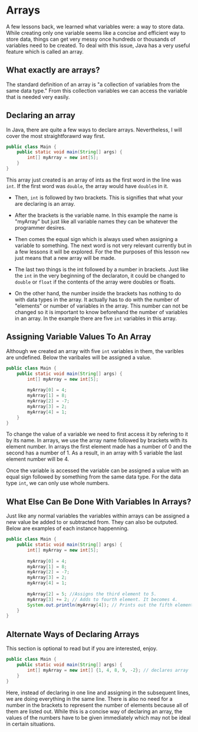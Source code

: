 # Arrays

A few lessons back, we learned what variables were: a way to store data. While creating only one variable seems like a concise and efficient way to store data, things can get very messy once hundreds or thousands of variables need to be created. To deal with this issue, Java has a very useful feature which is called an array.

## What exactly are arrays?

The standard definition of an array is "a collection of variables from the same data type." From this collection variables we can access the variable that is needed very easily.

## Declaring an array

In Java, there are quite a few ways to declare arrays. Nevertheless, I will cover the most straightforawrd way first.
```java
public class Main {
    public static void main(String[] args) {
        int[] myArray = new int[5];
    }
}
```
This array just created is an array of ints as the first word in the line was `int`. If the first word was `double`, the array would have `double`s in it. 

* Then, `int` is followed by two brackets. This is signifies that what your are declaring is an array. 

* After the brackets is the variable name. In this example the name is "myArray" but just like all variable names they can be whatever the programmer desires. 

* Then comes the equal sign which is always used when assigning a variable to something. 
The next word is not very relevant currently but in a few lessons it will be explored. For the the purposes of this lesson `new` just means that a new array will be made. 

* The last two things is the int followed by a number in brackets. Just like the `int` in the very beginning of the declaraton, it could be changed to `double` or `float` if the contents of the array were doubles or floats. 

* On the other hand, the number inside the brackets has nothing to do with data types in the array. It actually has to do with the number of "elements" or number of variables in the array. This number can not be changed so it is important to know beforehand the number of variables in an array. In the example there are five `int` variables in this array.

## Assigning Variable Values To An Array

Although we created an array with five `int` variables in them, the varibles are undefined. Below the varibales will be assigned a value.

```java
public class Main {
    public static void main(String[] args) {
        int[] myArray = new int[5];
        
        myArray[0] = 4;
        myArray[1] = 8;
        myArray[2] = -7;
        myArray[3] = 2;
        myArray[4] = 1;
    }
}
```
To change the value of a variable we need to first access it by refering to it by its name. In arrays, we use the array name followed by brackets with its element number. In arrays the first element made has a number of 0 and the second has a number of 1. As a result, in an array with 5 variable the last element number will be 4. 

Once the variable is accessed the variable can be assigned a value with an equal sign followed by something from the same data type. For the data type `int`, we can only use whole numbers.

## What Else Can Be Done With Variables In Arrays?

Just like any normal variables the variables within arrays can be assigned a new value be added to or subtracted from. They can also be outputed. Below are examples of each instance happenning.

```java
public class Main {
    public static void main(String[] args) {
        int[] myArray = new int[5];
        
        myArray[0] = 4;
        myArray[1] = 8;
        myArray[2] = -7;
        myArray[3] = 2;
        myArray[4] = 1;
        
        myArray[2] = 5; //Assigns the third element to 5.
        myArray[3] += 2; // Adds to fourth element. It becomes 4.
        System.out.println(myArray[4]); // Prints out the fifth element of the array.
    }
}
```

## Alternate Ways of Declaring Arrays
This section is optional to read but if you are interested, enjoy.

```java
public class Main {
    public static void main(String[] args) {
        int[] myArray = new int[] {1, 4, 8, 9, -2}; // declares array
    }
}
```

Here, instead of declaring in one line and assigning in the subsequent lines, we are doing everything in the same line. There is also no need for a number in the brackets to represent the number of elements because all of them are listed out. While this is a concise way of declaring an array, the values of the numbers have to be given immediately which may not be ideal in certain situations.
